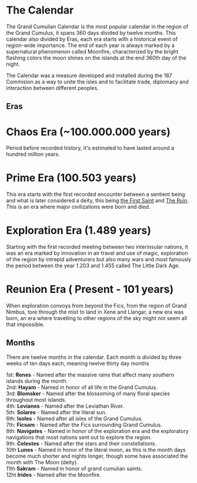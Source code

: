 # The Calendar
The Grand Cumulian Calendar is the most popular calendar in the region of the Grand Cumulus, it spans 360 days divided by twelve months. 
This calendar also divided by Eras, each era starts with a historical event of region-wide importance.
The end of each year is always marked by a supernatural phenomenon called Moonfire, characterized by the bright flashing colors the moon shines on the islands at the end 360th day of the night.

The Calendar was a measure developed and installed during the 187 Commision as a way to unite the isles and to facilitate trade, diplomacy and interaction between different peoples.

## Eras
# Chaos Era (~100.000.000 years)
Period before recorded history, it's estimated to have lasted around a hundred million years.  
# Prime Era (100.503 years)
This era starts with the first recorded encounter between a sentient being and what is later considered a deity, this being [the First Saint](../religion/revolution) and [The Ruin](../religion/ruin). This is an era where major civilizations were born and died.
# Exploration Era (1.489 years)
Starting with the first recorded meeting between two interinsular nations, it was an era marked by innovation in air travel and use of magic, exploration of the region by intrepid adventurers but also many wars and most famously the period between the year 1.203 and 1.455 called The Little Dark Age.
# Reunion Era ( Present - 101 years)
When exploration convoys from beyond the Fics, from the region of Grand Nimbus, tore through the mist to land in Xene and Llangar, a new era was born, an era where travelling to other regions of the sky might not seem all that impossible.  

## Months
There are twelve months in the calendar. Each month is divided by three weeks of ten days each, meaning twelve thirty day months


1st: **Renes** - Named after the massive rains that affect many southern islands during the month.  
2nd: **Hayam** - Named in honor of all life in the Grand Cumulus.  
3rd: **Blomsker** - Named after the blossoming of many floral species throughout most islands.  
4th: **Levianes** - Named after the Leviathan River.  
5th: **Solares** - Named after the literal sun.  
6th: **Isoles** - Named after all isles of the Grand Cumulus.  
7th: **Ficsam** - Named after the Fics surrounding Grand Cumulus.  
8th: **Navigates** - Named in honor of the exploration era and the exploratory navigations that most nations sent out to explore the region.    
9th: **Celestes** - Named after the stars and their constellations.  
10th **Lunes** - Named in honor of the literal moon, as this is the month days become much shorter and nights longer, though some have associated the month with The Moon (deity).  
11th **Sakram** - Named in honor of grand cumulian saints.  
12ht **Irides** - Named after the Moonfire.


